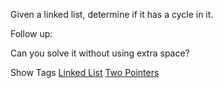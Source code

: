 Given a linked list, determine if it has a cycle in it.

Follow up:  
 Can you solve it without using extra space?

Show Tags
 [Linked List](/tag/linked-list/) [Two Pointers](/tag/two-pointers/)
